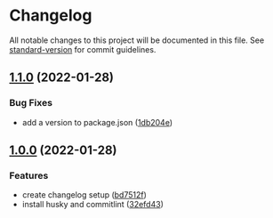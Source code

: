 # Changelog

All notable changes to this project will be documented in this file. See [standard-version](https://github.com/conventional-changelog/standard-version) for commit guidelines.

## [1.1.0](https://gitlab.com/concepta/rockets/rockets/compare/v1.0.0...v1.1.0) (2022-01-28)


### Bug Fixes

* add a version to package.json ([1db204e](https://gitlab.com/concepta/rockets/rockets/commit/1db204ee1217233a3ffc70b6cfaa65085cc7dac0))

## [1.0.0](https://gitlab.com/concepta/rockets/rockets/compare/v3.0.2...v1.0.0) (2022-01-28)

### Features

- create changelog setup ([bd7512f](https://gitlab.com/concepta/rockets/rockets/commit/bd7512f894dcd1bb7d2652f315e08163d72b773d))
- install husky and commitlint ([32efd43](https://gitlab.com/concepta/rockets/rockets/commit/32efd43cf15281d86b02daf5d279191f7db23399))
